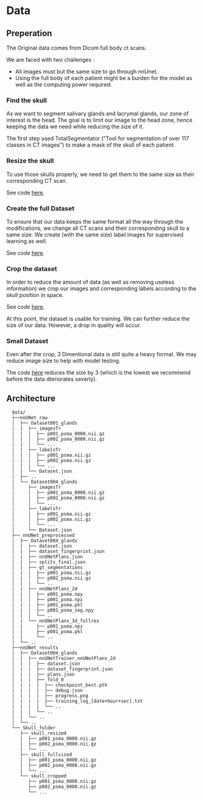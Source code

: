 # Data

## Preperation

The Original data comes from Dicom full body ct scans.

We are faced with two challenges :
- All images must but the same size to go through nnUnet.
- Using the full body of each patient might be a burden for the model as well as the computing power required.

### Find the skull

As we want to segment salivary glands and lacrymal glands, our zone of interest is the head. The goal is to limit our image to the head zone, hence keeping the data we need while reducing the size of it.

The first step used TotalSegmentator ("Tool for segmentation of over 117 classes in CT images") to make a mask of the skull of each patient.

### Resize the skull

To use those skulls properly, we need to get them to the same size as their corresponding CT scan.

See code [here](https://github.com/tbaudier/gland_segmentation_nnunet/blob/main/Data_preparation/resize_skullDataset.py).

### Create the full Dataset

To ensure that our data keeps the same format all the way through the modifications, we change all CT scans and their corresponding skull to a same size. We create (with the same size) label images for supervised learning as well.

See code [here](https://github.com/tbaudier/gland_segmentation_nnunet/blob/main/Data_preparation/createDataset.py).

### Crop the dataset

In order to reduce the amount of data (as well as removing useless information) we crop our images and corresponding labels according to the skull position in space.

See code [here](https://github.com/tbaudier/gland_segmentation_nnunet/blob/main/Data_preparation/croppedDataset.py).

At this point, the dataset is usable for training. We can further reduce the size of our data. However, a drop in quality will occur.

### Small Dataset

Even after the crop, 3 Dimentional data is still quite a heavy format.
We may reduce image size to help with model testing. 

The code [here](https://github.com/tbaudier/gland_segmentation_nnunet/blob/main/Data_preparation/small_Dataset.py) reduces the size by 3 (which is the lowest we recommend before the data dteriorates severly).

## Architecture

```
  data/
  ├──nnUNet_raw
  |  ├── Dataset001_glands
  |  |  ├── imagesTr
  |  |  |  ├── p001_psma_0000.nii.gz
  |  |  |  ├── p002_psma_0000.nii.gz
  |  |  |  └── ...
  |  |  ├── labelsTr
  |  |  |  ├── p001_psma.nii.gz
  |  |  |  ├── p002_psma.nii.gz
  |  |  |  └── ...
  |  |  └── Dataset.json
  |  ├── ..
  |  └── Dataset004_glands
  |     ├── imagesTr
  |     |  ├── p001_psma_0000.nii.gz
  |     |  ├── p002_psma_0000.nii.gz
  |     |  └── ...
  |     ├── labelsTr
  |     |  ├── p001_psma.nii.gz
  |     |  ├── p002_psma.nii.gz
  |     |  └── ...
  |     └── Dataset.json
  ├── nnUNet_preprocessed
  |  ├── Dataset004_glands
  |  |  ├── dataset.json
  |  |  ├── dataset_fingerprint.json
  |  |  ├── nnUNetPlans.json
  |  |  ├── splits_final.json
  |  |  ├── gt_segmentations
  |  |  |  ├── p001_psma.nii.gz
  |  |  |  ├── p002_psma.nii.gz
  |  |  |  └── ..
  |  |  ├── nnUNetPlans_2d
  |  |  |  ├── p001_psma.npy
  |  |  |  ├── p001_psma.npz
  |  |  |  ├── p001_psma.pkl
  |  |  |  ├── p001_psma_seg.npy
  |  |  |  └── ..
  |  |  └── nnUNetPlans_3d_fullres
  |  |     ├── p001_psma.npz
  |  |     ├── p001_psma.pkl
  |  |     └── ..
  |  └── ..
  ├──nnUNet_results
  |  ├── Dataset004_glands
  |  |  ├── nnUNetTrainer_nnUNetPlans_2d
  |  |  |  ├── dataset.json
  |  |  |  ├── dataset_fingerprint.json
  |  |  |  ├── plans.json
  |  |  |  ├── fold_0
  |  |  |  |  ├── checkpoint_best.pth
  |  |  |  |  ├── debug.json
  |  |  |  |  ├── progress.png
  |  |  |  |  ├── training_log_[date+hour+sec].txt
  |  |  |  |  └── ..
  |  |  |  └── ..
  |  |  └── ..
  |  └── ..
  └── Skull_folder
     ├── skull_resized
     |  ├── p001_psma_0000.nii.gz
     |  ├── p002_psma_0000.nii.gz
     |  └── ...
     ├── skull_fullsized
     |  ├── p001_psma_0000.nii.gz
     |  ├── p002_psma_0000.nii.gz
     |  └── ...
     └── skull_cropped
        ├── p001_psma_0000.nii.gz
        ├── p002_psma_0000.nii.gz
        └── ...
``` 
